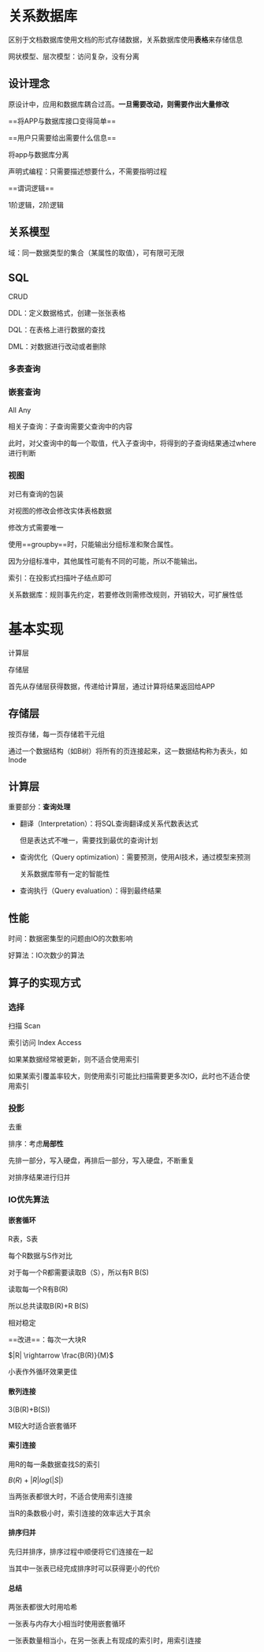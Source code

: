 # 关系数据库

区别于文档数据库使用文档的形式存储数据，关系数据库使用**表格**来存储信息



网状模型、层次模型：访问复杂，没有分离



## 设计理念

原设计中，应用和数据库耦合过高。**一旦需要改动，则需要作出大量修改**

==将APP与数据库接口变得简单==

==用户只需要给出需要什么信息==

将app与数据库分离



声明式编程：只需要描述想要什么，不需要指明过程

==谓词逻辑==

1阶逻辑，2阶逻辑



## 关系模型

域：同一数据类型的集合（某属性的取值），可有限可无限



## SQL



CRUD

DDL：定义数据格式，创建一张张表格

DQL：在表格上进行数据的查找

DML：对数据进行改动或者删除



### 多表查询

### 嵌套查询

All Any

相关子查询：子查询需要父查询中的内容

此时，对父查询中的每一个取值，代入子查询中，将得到的子查询结果通过where进行判断



### 视图

对已有查询的包装

对视图的修改会修改实体表格数据

修改方式需要唯一



使用==groupby==时，只能输出分组标准和聚合属性。

因为分组标准中，其他属性可能有不同的可能，所以不能输出。



索引：在投影式扫描叶子结点即可



关系数据库：规则事先约定，若要修改则需修改规则，开销较大，可扩展性低



# 基本实现

计算层

存储层

首先从存储层获得数据，传递给计算层，通过计算将结果返回给APP



## 存储层

按页存储，每一页存储若干元组

通过一个数据结构（如B树）将所有的页连接起来，这一数据结构称为表头，如Inode



## 计算层

重要部分：**查询处理**

- 翻译（Interpretation）：将SQL查询翻译成关系代数表达式

  但是表达式不唯一，需要找到最优的查询计划

- 查询优化（Query optimization）：需要预测，使用AI技术，通过模型来预测

  关系数据库带有一定的智能性

- 查询执行（Query evaluation）：得到最终结果



## 性能

时间：数据密集型的问题由IO的次数影响

好算法：IO次数少的算法



## 算子的实现方式



### 选择

扫描 Scan

索引访问 Index Access

如果某数据经常被更新，则不适合使用索引

如果某索引覆盖率较大，则使用索引可能比扫描需要更多次IO，此时也不适合使用索引



### 投影

去重

排序：考虑**局部性**

先排一部分，写入硬盘，再排后一部分，写入硬盘，不断重复

对排序结果进行归并



### IO优先算法



#### 嵌套循环

R表，S表

每个R数据与S作对比

对于每一个R都需要读取B（S），所以有R B(S)

读取每一个R有B(R)

所以总共读取B(R)+R B(S)

相对稳定



==改进==：每次一大块R

$|R| \rightarrow \frac{B(R)}{M}$



小表作外循环效果更佳



#### 散列连接 

3(B(R)+B(S))



M较大时适合嵌套循环



#### 索引连接

用R的每一条数据查找S的索引

$B(R)+|R|log(|S|)$



当两张表都很大时，不适合使用索引连接

当R的条数极小时，索引连接的效率远大于其余



#### 排序归并

先归并排序，排序过程中顺便将它们连接在一起

当其中一张表已经完成排序时可以获得更小的代价



#### 总结

两张表都很大时用哈希

一张表与内存大小相当时使用嵌套循环

一张表数量相当小，在另一张表上有现成的索引时，用索引连接



